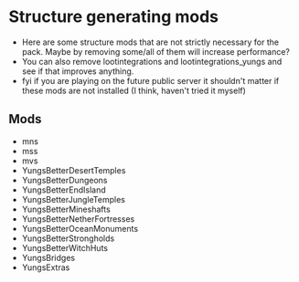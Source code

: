# Structure generating mods

- Here are some structure mods that are not strictly necessary for the pack. Maybe by removing some/all of them will increase performance?
- You can also remove lootintegrations and lootintegrations_yungs and see if that improves anything.
- fyi if you are playing on the future public server it shouldn't matter if these mods are not installed (I think, haven't tried it myself)

## Mods

- mns
- mss
- mvs
- YungsBetterDesertTemples
- YungsBetterDungeons
- YungsBetterEndIsland
- YungsBetterJungleTemples
- YungsBetterMineshafts
- YungsBetterNetherFortresses
- YungsBetterOceanMonuments
- YungsBetterStrongholds
- YungsBetterWitchHuts
- YungsBridges
- YungsExtras
